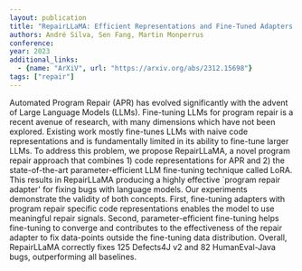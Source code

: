 ```yaml
---
layout: publication
title: "RepairLLaMA: Efficient Representations and Fine-Tuned Adapters for Program Repair"
authors: André Silva, Sen Fang, Martin Monperrus
conference:
year: 2023
additional_links:
  - {name: "ArXiV", url: "https://arxiv.org/abs/2312.15698"}
tags: ["repair"]
---
```

Automated Program Repair (APR) has evolved significantly with the advent of Large Language Models (LLMs). Fine-tuning LLMs for program repair is a recent avenue of research, with many dimensions which have not been explored. Existing work mostly fine-tunes LLMs with naive code representations and is fundamentally limited in its ability to fine-tune larger LLMs. To address this problem, we propose RepairLLaMA, a novel program repair approach that combines 1) code representations for APR and 2) the state-of-the-art parameter-efficient LLM fine-tuning technique called LoRA. This results in RepairLLaMA producing a highly effective `program repair adapter' for fixing bugs with language models. Our experiments demonstrate the validity of both concepts. First, fine-tuning adapters with program repair specific code representations enables the model to use meaningful repair signals. Second, parameter-efficient fine-tuning helps fine-tuning to converge and contributes to the effectiveness of the repair adapter to fix data-points outside the fine-tuning data distribution. Overall, RepairLLaMA correctly fixes 125 Defects4J v2 and 82 HumanEval-Java bugs, outperforming all baselines.
